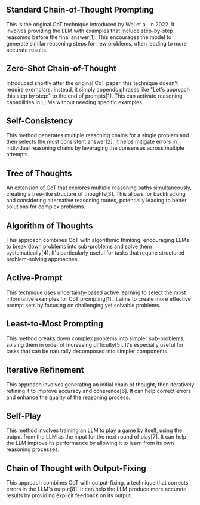 ## Standard Chain-of-Thought Prompting

This is the original CoT technique introduced by Wei et al. in 2022. It involves providing the LLM with examples that include step-by-step reasoning before the final answer[1]. This encourages the model to generate similar reasoning steps for new problems, often leading to more accurate results.

## Zero-Shot Chain-of-Thought

Introduced shortly after the original CoT paper, this technique doesn't require exemplars. Instead, it simply appends phrases like "Let's approach this step by step:" to the end of prompts[1]. This can activate reasoning capabilities in LLMs without needing specific examples.

## Self-Consistency

This method generates multiple reasoning chains for a single problem and then selects the most consistent answer[2]. It helps mitigate errors in individual reasoning chains by leveraging the consensus across multiple attempts.

## Tree of Thoughts

An extension of CoT that explores multiple reasoning paths simultaneously, creating a tree-like structure of thoughts[3]. This allows for backtracking and considering alternative reasoning routes, potentially leading to better solutions for complex problems.

## Algorithm of Thoughts

This approach combines CoT with algorithmic thinking, encouraging LLMs to break down problems into sub-problems and solve them systematically[4]. It's particularly useful for tasks that require structured problem-solving approaches.

## Active-Prompt

This technique uses uncertainty-based active learning to select the most informative examples for CoT prompting[1]. It aims to create more effective prompt sets by focusing on challenging yet solvable problems.

## Least-to-Most Prompting

This method breaks down complex problems into simpler sub-problems, solving them in order of increasing difficulty[5]. It's especially useful for tasks that can be naturally decomposed into simpler components.

## Iterative Refinement

This approach involves generating an initial chain of thought, then iteratively refining it to improve accuracy and coherence[6]. It can help correct errors and enhance the quality of the reasoning process.

## Self-Play

This method involves training an LLM to play a game by itself, using the output from the LLM as the input for the next round of play[7]. It can help the LLM improve its performance by allowing it to learn from its own reasoning processes.

## Chain of Thought with Output-Fixing

This approach combines CoT with output-fixing, a technique that corrects errors in the LLM's output[8]. It can help the LLM produce more accurate results by providing explicit feedback on its output.